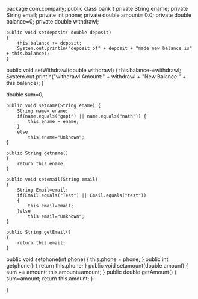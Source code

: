package com.company;
public class bank {
    private String ename;
    private String email;
    private int phone;
    private double amount= 0.0;
    private double balance=0;
    private double withdrawl;

    public void setdeposit( double deposit)
    {
        this.balance += deposit;
        System.out.println("deposit of" + deposit + "made new balance is" + this.balance);
    }
public void setWithdrawl(double withdrawl)
{
    this.balance-=withdrawl;
    System.out.println("withdrawl Amount:" + withdrawl + "New Balance:" + this.balance);
}

double sum=0;

    public void setname(String ename) {
        String name= ename;
        if(name.equals("gopi") || name.equals("nath")) {
            this.ename = ename;
        }
        else
            this.ename="Unknown";
    }

    public String getname()
    {
        return this.ename;
    }

    public void setemail(String email)
    {
        String Email=email;
        if(Email.equals("Test") || Email.equals("test"))
        {
            this.email=email;
        }else
            this.email="Unknown";
    }

    public String getEmail()
    {
        return this.email;
    }

   public void setphone(int phone)
    {
        this.phone = phone;
    }
        public int getphone()
        {
            return this.phone;
        }
public void setamount(double amount)
{
    sum += amount;
        this.amount=amount;
}
public double getAmount()
{
 sum=amount;
    return this.amount;
}

}
